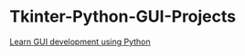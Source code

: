 # Tkinter-Python-GUI-Projects
[Learn GUI development using Python](https://www.youtube.com/playlist?list=PLTxr4ASa35VeIcf8zgsEzDRRjGB8hn4c2)

